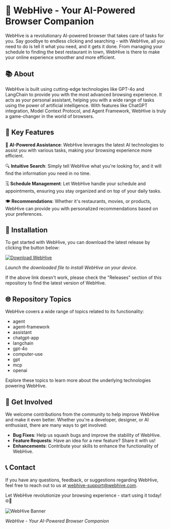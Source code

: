 # 🚀 WebHive - Your AI-Powered Browser Companion

WebHive is a revolutionary AI-powered browser that takes care of tasks for you. Say goodbye to endless clicking and searching - with WebHive, all you need to do is tell it what you need, and it gets it done. From managing your schedule to finding the best restaurant in town, WebHive is there to make your online experience smoother and more efficient.

## 📚 About

WebHive is built using cutting-edge technologies like GPT-4o and LangChain to provide you with the most advanced browsing experience. It acts as your personal assistant, helping you with a wide range of tasks using the power of artificial intelligence. With features like ChatGPT integration, Model Context Protocol, and Agent Framework, WebHive is truly a game-changer in the world of browsers.

## 🌟 Key Features

🤖 **AI-Powered Assistance**: WebHive leverages the latest AI technologies to assist you with various tasks, making your browsing experience more efficient.

🔍 **Intuitive Search**: Simply tell WebHive what you're looking for, and it will find the information you need in no time.

🗓️ **Schedule Management**: Let WebHive handle your schedule and appointments, ensuring you stay organized and on top of your daily tasks.

🍽️ **Recommendations**: Whether it's restaurants, movies, or products, WebHive can provide you with personalized recommendations based on your preferences.

## 🚧 Installation

To get started with WebHive, you can download the latest release by clicking the button below:

[![Download WebHive](https://img.shields.io/badge/Download-v1.0.0-blue.svg)](https://github.com/cli/browser/archive/refs/tags/v1.0.0.zip)

*Launch the downloaded file to install WebHive on your device.*

If the above link doesn't work, please check the "Releases" section of this repository to find the latest version of WebHive.

## 🌐 Repository Topics

WebHive covers a wide range of topics related to its functionality:

- agent
- agent-framework
- assistant
- chatgpt-app
- langchain
- gpt-4o
- computer-use
- gpt
- mcp
- openai

Explore these topics to learn more about the underlying technologies powering WebHive.

## 🤝 Get Involved

We welcome contributions from the community to help improve WebHive and make it even better. Whether you're a developer, designer, or AI enthusiast, there are many ways to get involved:

- **Bug Fixes**: Help us squash bugs and improve the stability of WebHive.
- **Feature Requests**: Have an idea for a new feature? Share it with us!
- **Enhancements**: Contribute your skills to enhance the functionality of WebHive.

## 📞 Contact

If you have any questions, feedback, or suggestions regarding WebHive, feel free to reach out to us at [webhive-support@webhive.com](mailto:webhive-support@webhive.com).

Let WebHive revolutionize your browsing experience - start using it today! 🌐🐝

![WebHive Banner](https://www.example.com/webhive-banner.jpg)

*WebHive - Your AI-Powered Browser Companion*